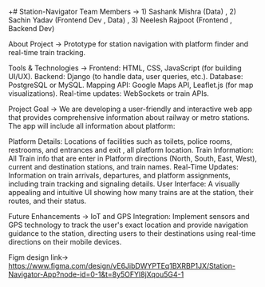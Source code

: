 +# Station-Navigator
Team Members -> 1) Sashank Mishra (Data) , 2) Sachin Yadav (Frontend Dev , Data)  , 3) Neelesh Rajpoot (Frontend , Backend Dev)

About Project -> Prototype for station navigation with platform finder and real-time train tracking.

Tools & Technologies ->
 Frontend: HTML, CSS, JavaScript (for building UI/UX).
 Backend: Django (to handle data, user queries, etc.).
 Database: PostgreSQL or MySQL.
 Mapping API: Google Maps API, Leaflet.js (for map visualizations).
 Real-time updates: WebSockets or train APIs.

Project Goal -> We are developing a user-friendly and interactive web app that provides comprehensive information about railway or metro stations. The app will include all information about platform:

Platform Details: Locations of facilities such as toilets, police rooms, restrooms, and entrances and exit , all platform location.
Train Information: All Train info that are enter in Platform directions (North, South, East, West), current and destination stations, and train names.
Real-Time Updates: Information on train arrivals, departures, and platform assignments, including train tracking and signaling details.
User Interface: A visually appealing and intuitive UI showing how many trains are at the station, their routes, and their status.

Future Enhancements -> IoT and GPS Integration: Implement sensors and GPS technology to track the user's exact location and provide navigation guidance to the station, directing users to their destinations using real-time directions on their mobile devices.

Figm design link->
https://www.figma.com/design/vE6JibDWYPTEq1BXRBP1JX/Station-Navigator-App?node-id=0-1&t=8y5OFYl8jXqou5G4-1

